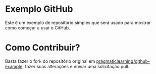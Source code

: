 Exemplo GitHub
==============

Este é um exemplo de repositório simples que será usado para mostrar como começar a usar o GitHub.

Como Contribuir?
=================

Basta fazer o fork do repositório original em [pragmaticlearning/github-example](https://github.com/k-eaton/github-example), fazer suas alterações e enviar uma solicitação pull.
